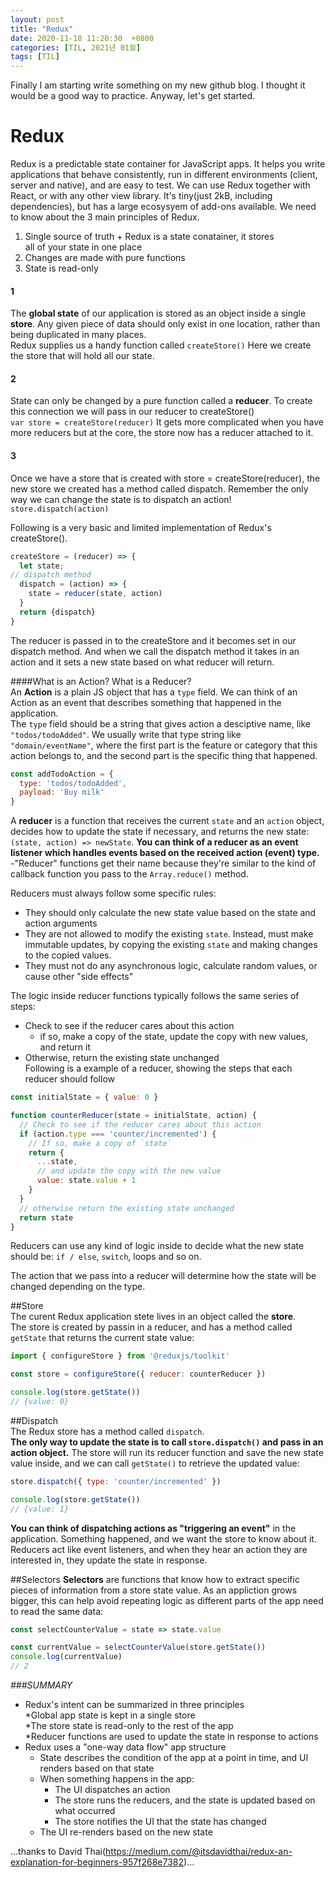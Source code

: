 ```yaml
---
layout: post
title: "Redux"
date: 2020-11-18 11:20:30  +0800
categories: [TIL, 2021년 01월]
tags: [TIL]
---
```


Finally I am starting write something on my new github blog. I thought it would be a good way to practice. Anyway, let's get started.

# Redux
Redux is a predictable state container for JavaScript apps.
It helps you write applications that behave consistently, run in different environments (client, server and native), and are easy to test. We can use Redux together with React, or with any other view library. It's tiny(just 2kB, including dependencies), but has a large ecosysyem of add-ons available.
We need to know about the 3 main principles of Redux.
1. Single source of truth + Redux is a state conatainer, it stores    
   all of your state in one place
2. Changes are made with pure functions
3. State is read-only

#### 1
The **global state** of our application is stored as an object inside a single **store**. Any given piece of data should only exist in one location, rather than being duplicated in many places.  
Redux supplies us a handy function called `createStore()`
Here we create the store that will hold all our state.

#### 2 
State can only be changed by a pure function called a **reducer**. 
To create this connection we will pass in our reducer to createStore()  
`var store = createStore(reducer)`
It gets more complicated when you have more reducers but at the core, the store now has a reducer attached to it.

#### 3 
Once we have a store that is created with store = createStore(reducer), the new store we created has a method called dispatch. Remember the only way we can change the state is to dispatch an action!  
`store.dispatch(action)`  

Following is a very basic and limited implementation of Redux's createStore(). 

```js
createStore = (reducer) => {      
  let state;      
// dispatch method       
  dispatch = (action) => {      
    state = reducer(state, action)  
  }      
  return {dispatch}        
}  
```  

The reducer is passed in to the createStore and it becomes set in our dispatch method. And when we call the dispatch method it takes in an action and it sets a new state based on what reducer will return.

####What is an Action? What is a Reducer?   
An **Action** is a plain JS object that has a `type` field. We can think of an Action as an event that describes something that happened in the application.    
The `type` field should be a string that gives action a desciptive name, like `"todos/todoAdded"`. We usually write that type string like `"domain/eventName"`, where the first part is the feature or category that this action belongs to, and the second part is the specific thing that happened.  
```js
const addTodoAction = {  
  type: 'todos/todoAdded',  
  payload: 'Buy milk'  
}  
```
A **reducer** is a function that receives the current `state` and an `action` object, decides how to update the state if necessary, and returns the new state: `(state, action) => newState`. **You can think of a reducer as an event listener which handles events based on the received action (event) type.**  
-"Reducer" functions get their name because they're similar to the kind of callback function you pass to the `Array.reduce()` method.  

Reducers must always follow some specific rules:   
- They should only calculate the new state value based on the state and action arguments  
- They are not allowed to modify the existing `state`. Instead, must make immutable updates, by copying the existing `state` and making changes to the copied values.  
- They must not do any asynchronous logic, calculate random values, or cause other "side effects"  

The logic inside reducer functions typically follows the same series of steps:  
- Check to see if the reducer cares about this action  
  * if so, make a copy of the state, update the copy with new values, and return it  
- Otherwise, return the existing state unchanged  
Following is a example of a reducer, showing the steps that each reducer should follow  

```js
const initialState = { value: 0 }  

function counterReducer(state = initialState, action) {  
  // Check to see if the reducer cares about this action  
  if (action.type === 'counter/incremented') {  
    // If so, make a copy of `state`  
    return {  
      ...state,  
      // and update the copy with the new value  
      value: state.value + 1  
    }      
  }     
  // otherwise return the existing state unchanged  
  return state  
}    
```

Reducers can use any kind of logic inside to decide what the new state should be: `if / else`, `switch`, loops and so on.    

The action that we pass into a reducer will determine how the state will be changed depending on the type.  

##Store  
The curent Redux application stete lives in an object called the **store**.  
The store is created by passin in a reducer, and has a method called `getState` that returns the current state value:  

```js
import { configureStore } from '@reduxjs/toolkit'  

const store = configureStore({ reducer: counterReducer })  

console.log(store.getState())  
// {value: 0}  
```

##Dispatch  
The Redux store has a method called `dispatch`.  
**The only way to update the state is to call `store.dispatch()` and pass in an action object.** The store will run its reducer function and save the new state value inside, and we can call `getState()` to retrieve the updated value:  

```js
store.dispatch({ type: 'counter/incremented' })  

console.log(store.getState())  
// {value: 1}  
```
**You can think of dispatching actions as "triggering an event"** in the application. Something happened, and we want the store to know about it. Reducers act like event listeners, and when they hear an action they are interested in, they update the state in response.  

##Selectors
**Selectors** are functions that know how to extract specific pieces of information from a store state value. As an appliction grows bigger, this can help avoid repeating logic as different parts of the app need to read the same data:  

```js
const selectCounterValue = state => state.value  

const currentValue = selectCounterValue(store.getState())  
console.log(currentValue)  
// 2  
```

*###SUMMARY*
- Redux's intent can be summarized in three principles  
    *Global app state is kept in a single store  
    *The store state is read-only to the rest of the app  
    *Reducer functions are used to update the state in response to actions  
- Redux uses a "one-way data flow" app structure  
    * State describes the condition of the app at a point in time, and UI renders based on that state  
    * When something happens in the app:  
      + The UI dispatches an action  
      + The store runs the reducers, and the state is updated based on what occurred  
      + The store notifies the UI that the state has changed  
    * The UI re-renders based on the new state  

...thanks to David Thai(https://medium.com/@itsdavidthai/redux-an-explanation-for-beginners-957f268e7382)...